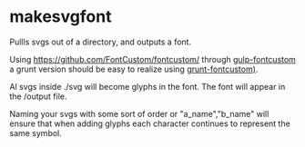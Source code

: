 makesvgfont
===========

Pullls svgs out of a directory, and outputs a font.

Using https://github.com/FontCustom/fontcustom/ through [gulp-fontcustom](https://www.npmjs.com/package/gulp-fontcustom) a grunt version should be easy to realize using [grunt-fontcustom)](https://www.google.com/webhp?sourceid=chrome-instant&ion=1&espv=2&ie=UTF-8#q=grunt%20fontcustom).

Al svgs inside ./svg will become glyphs in the font.
The font will appear in the /output file.

Naming your svgs with some sort of order or "a_name","b_name" will ensure that when adding glyphs each character continues to represent the same symbol.

